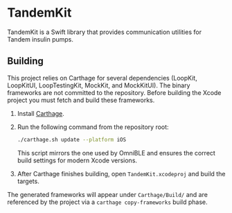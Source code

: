 # TandemKit

TandemKit is a Swift library that provides communication utilities for Tandem insulin pumps.

## Building

This project relies on Carthage for several dependencies (LoopKit, LoopKitUI, LoopTestingKit, MockKit, and MockKitUI). The binary frameworks are not committed to the repository. Before building the Xcode project you must fetch and build these frameworks.

1. Install [Carthage](https://github.com/Carthage/Carthage).
2. Run the following command from the repository root:
   
   ```bash
   ./carthage.sh update --platform iOS
   ```

   This script mirrors the one used by OmniBLE and ensures the correct build settings for modern Xcode versions.
3. After Carthage finishes building, open `TandemKit.xcodeproj` and build the targets.

The generated frameworks will appear under `Carthage/Build/` and are referenced by the project via a `carthage copy-frameworks` build phase.
